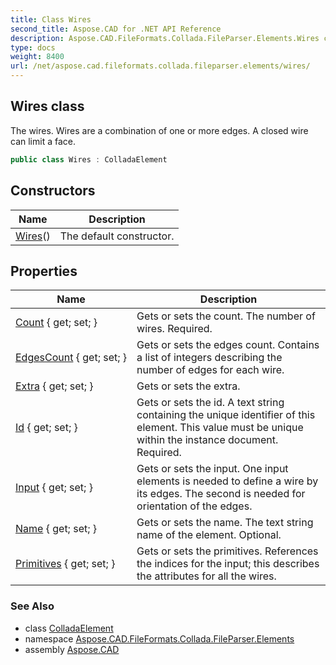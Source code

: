 ```yaml
---
title: Class Wires
second_title: Aspose.CAD for .NET API Reference
description: Aspose.CAD.FileFormats.Collada.FileParser.Elements.Wires class. The wires. Wires are a combination of one or more edges. A closed wire can limit a face
type: docs
weight: 8400
url: /net/aspose.cad.fileformats.collada.fileparser.elements/wires/
---
```

## Wires class

The wires. Wires are a combination of one or more edges. A closed wire can limit a face.

```csharp
public class Wires : ColladaElement
```

## Constructors

| Name | Description |
| --- | --- |
| [Wires](wires/)() | The default constructor. |

## Properties

| Name | Description |
| --- | --- |
| [Count](../../aspose.cad.fileformats.collada.fileparser.elements/wires/count/) { get; set; } | Gets or sets the count. The number of wires. Required. |
| [EdgesCount](../../aspose.cad.fileformats.collada.fileparser.elements/wires/edgescount/) { get; set; } | Gets or sets the edges count. Contains a list of integers describing the number of edges for each wire. |
| [Extra](../../aspose.cad.fileformats.collada.fileparser.elements/wires/extra/) { get; set; } | Gets or sets the extra. |
| [Id](../../aspose.cad.fileformats.collada.fileparser.elements/wires/id/) { get; set; } | Gets or sets the id. A text string containing the unique identifier of this element. This value must be unique within the instance document. Required. |
| [Input](../../aspose.cad.fileformats.collada.fileparser.elements/wires/input/) { get; set; } | Gets or sets the input. One input elements is needed to define a wire by its edges. The second is needed for orientation of the edges. |
| [Name](../../aspose.cad.fileformats.collada.fileparser.elements/wires/name/) { get; set; } | Gets or sets the name. The text string name of the element. Optional. |
| [Primitives](../../aspose.cad.fileformats.collada.fileparser.elements/wires/primitives/) { get; set; } | Gets or sets the primitives. References the indices for the input; this describes the attributes for all the wires. |

### See Also

* class [ColladaElement](../colladaelement/)
* namespace [Aspose.CAD.FileFormats.Collada.FileParser.Elements](../../aspose.cad.fileformats.collada.fileparser.elements/)
* assembly [Aspose.CAD](../../)



